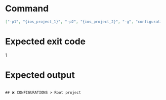 # Command
```json
["-p1", "{ios_project_1}", "-p2", "{ios_project_2}", "-g", "configurations", "-f", "markdown"]
```

# Expected exit code
1

# Expected output
```

## ❌ CONFIGURATIONS > Root project



```
